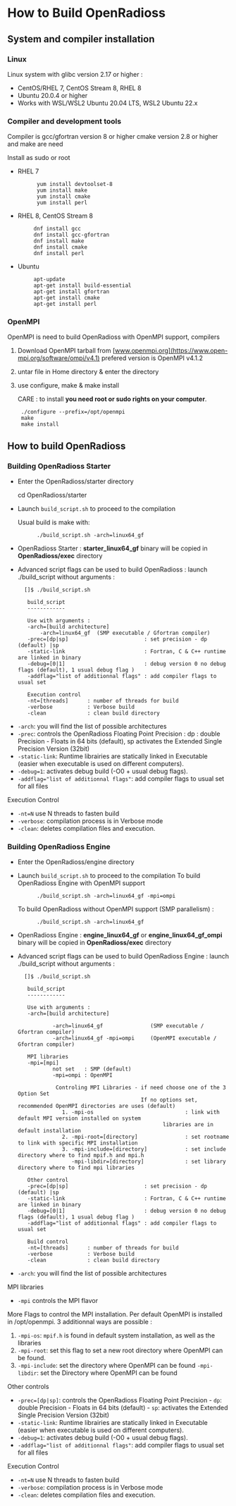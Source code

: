 # How to Build OpenRadioss 

## System and compiler installation

### Linux
Linux system with glibc version 2.17 or higher : 
* CentOS/RHEL 7, CentOS Stream 8, RHEL 8
* Ubuntu 20.0.4 or higher
* Works with WSL/WSL2 Ubuntu 20.04 LTS, WSL2 Ubuntu 22.x

### Compiler and development tools

Compiler is gcc/gfortran version 8 or higher
cmake version 2.8 or higher and make are need

Install as sudo or root

* RHEL 7

            yum install devtoolset-8
            yum install make
            yum install cmake
            yum install perl

* RHEL 8, CentOS Stream 8


           dnf install gcc
           dnf install gcc-gfortran
           dnf install make
           dnf install cmake
           dnf install perl

* Ubuntu

           apt-update
           apt-get install build-essential
           apt-get install gfortran
           apt-get install cmake
           apt-get install perl

### OpenMPI

OpenMPI is need to build OpenRadioss with OpenMPI support, compilers 

1. Download OpenMPI tarball from  [www.openmpi.org](https://www.open-mpi.org/software/ompi/v4.1)
   prefered version is OpenMPI v4.1.2

2. untar file in Home directory & enter the directory

3. use configure, make & make install

   CARE : to install **you need root or sudo rights on your computer**.

        ./configure --prefix=/opt/openmpi
        make
        make install


## How to build OpenRadioss

### Building OpenRadioss Starter

* Enter the OpenRadioss/starter directory

    cd OpenRadioss/starter

* Launch `build_script.sh` to proceed to the compilation

  Usual build is make with:

            ./build_script.sh -arch=linux64_gf


* OpenRadioss Starter : **starter_linux64_gf** binary will be copied in **OpenRadioss/exec** directory


* Advanced script flags can be used to build OpenRadioss  : launch ./build_script without arguments :

        []$ ./build_script.sh

         build_script
         ------------
 
         Use with arguments : 
         -arch=[build architecture]
             -arch=linux64_gf  (SMP executable / Gfortran compiler)
         -prec=[dp|sp]                        : set precision - dp (default) |sp 
         -static-link                         : Fortran, C & C++ runtime are linked in binary
         -debug=[0|1]                         : debug version 0 no debug flags (default), 1 usual debug flag )
         -addflag="list of additionnal flags" : add compiler flags to usual set
 
         Execution control 
         -nt=[threads]      : number of threads for build 
         -verbose           : Verbose build
         -clean             : clean build directory
 

- `-arch`: you will find the list of possible architectures
- `-prec`: controls the OpenRadioss Floating Point Precision : dp : double Precision - Floats in 64 bits (default),  sp activates the Extended Single Precision Version (32bit)
- `-static-link`: Runtime librairies are statically linked in Executable (easier when executable is used on different computers).
- `-debug=1`: activates debug build (-O0 + usual debug flags).
- `-addflag="list of additionnal flags"`: add compiler flags to usual set for all files 

Execution Control

- `-nt=N` use N threads to fasten build
- `-verbose`: compilation process is in Verbose mode
- `-clean`: deletes compilation files and execution.


### Building OpenRadioss Engine
 
* Enter the OpenRadioss/engine directory

* Launch `build_script.sh` to proceed to the compilation
  To build OpenRadioss Engine with OpenMPI support
            
            ./build_script.sh -arch=linux64_gf -mpi=ompi
  

  To build OpenRadioss without OpenMPI support (SMP parallelism) :

            ./build_script.sh -arch=linux64_gf 


* OpenRadioss Engine : **engine_linux64_gf** or **engine_linux64_gf_ompi** binary will be copied in **OpenRadioss/exec** directory


* Advanced script flags can be used to build OpenRadioss Engine : launch ./build_script without arguments :


        []$ ./build_script.sh 
         
         build_script
         ------------
 
         Use with arguments : 
         -arch=[build architecture]

                 -arch=linux64_gf               (SMP executable / Gfortran compiler)
                 -arch=linux64_gf -mpi=ompi     (OpenMPI executable / Gfortran compiler)
 
         MPI libraries
         -mpi=[mpi]
                 not set   : SMP (default)
                 -mpi=ompi : OpenMPI
 
                  Controling MPI Libraries - if need choose one of the 3 Option Set
                                             If no options set, recommended OpenMPI directories are uses (default)
                    1. -mpi-os                             : link with default MPI version installed on system
                                                    libraries are in default installation 
                    2. -mpi-root=[directory]               : set rootname to link with specific MPI installation
                    3. -mpi-include=[directory]            : set include directory where to find mpif.h and mpi.h
                       -mpi-libdir=[directory]             : set library directory where to find mpi libraries
 
         Other control
         -prec=[dp|sp]                        : set precision - dp (default) |sp 
         -static-link                         : Fortran, C & C++ runtime are linked in binary
         -debug=[0|1]                         : debug version 0 no debug flags (default), 1 usual debug flag )
         -addflag="list of additionnal flags" : add compiler flags to usual set
 
         Build control 
         -nt=[threads]      : number of threads for build 
         -verbose           : Verbose build
         -clean             : clean build directory


- `-arch`: you will find the list of possible architectures

MPI libraries

- `-mpi` controls the MPI flavor 

More Flags to control the MPI installation. Per default OpenMPI is installed in /opt/openmpi. 
3 additionnal ways are possible : 
 1. `-mpi-os`: `mpif.h` is found in default system installation, as well as the libraries
 2. `-mpi-root`: set this flag to set a new root directory where OpenMPI can be found.
 3. `-mpi-include`: set the directory where OpenMPI can be found
    `-mpi-libdir`: set the Directory where OpenMPI can be found

Other controls

- `-prec=[dp|sp]`: controls the OpenRadioss Floating Point Precision 
            - `dp`: double Precision - Floats in 64 bits (default)
            - `sp`: activates the Extended Single Precision Version (32bit)
- `-static-link`: Runtime librairies are statically linked in Executable (easier when executable is used on different computers).
- `-debug=1`: activates debug build (-O0 + usual debug flags).
- `-addflag="list of additionnal flags"`: add compiler flags to usual set for all files 

Execution Control

- `-nt=N` use N threads to fasten build
- `-verbose`: compilation process is in Verbose mode
- `-clean`: deletes compilation files and execution.


